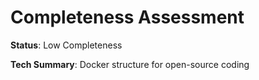 # Completeness Assessment

**Status**: Low Completeness

**Tech Summary**: Docker structure for open-source coding
